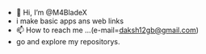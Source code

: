 - 👋 Hi, I’m @M4BladeX
- i make basic apps ans web links
- 📫 How to reach me ...(e-mail=daksh12gb@gmail.com)
- go and explore my repositorys.
